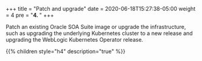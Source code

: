 +++
title = "Patch and upgrade"
date = 2020-06-18T15:27:38-05:00
weight = 4
pre = "<b>4. </b>"
+++

Patch an existing Oracle SOA Suite image or upgrade the infrastructure, such as upgrading the underlying Kubernetes cluster to a new release and upgrading the WebLogic Kubernetes Operator release.

{{% children style="h4" description="true" %}}
